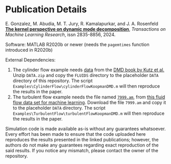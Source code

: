 # Publication Details

E. Gonzalez, M. Abudia, M. T. Jury, R. Kamalapurkar, and J. A. Rosenfeld [**The kernel perspective on dynamic mode decomposition**](https://openreview.net/forum?id=sIR8xV7hGl), *Transactions on Machine Learning Research*, issn 2835-8856, 2024.

Software: MATLAB R2020b or newer (needs the `pagemtimes` function introduced in R2020b)

External Dependencies:
1) The cylinder flow example needs [data](http://dmdbook.com/DATA.zip) from the [DMD book by Kutz et al.](http://www.dmdbook.com/) Unzip `DATA.zip` and copy the `FLUIDS` directory to the placeholder `DATA` directory of this repository. The script `Examples\CylinderFlow\cylinderFlowKoopmanDMD.m` will then reproduce the results in the paper.
2) The turbulent flow example needs the file named [`7999.am`](https://libdrive.ethz.ch/index.php/s/lv7dV40oYlkWJiC/download?path=%2F&files=7999.am), from [this fluid flow data set for machine learning](https://doi.org/10.3929/ethz-b-000515488). Download the file `7999.am` and copy it to the placeholder `DATA` directory. The script `Examples\TurbulentFlow\turbulentFlowKoopmanDMD.m` will then reproduce the results in the paper.

Simulation code is made available as-is without any guarantees whatsoever. Every effort has been made to ensure that the code uploaded here reproduces the results presented in the linked publications; however, the authors do not make any guarantees regarding exact reproduction of the said results. If you notice any mismatch, please contact the owner of the repository.
